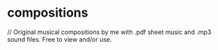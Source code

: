# compositions
// Original musical compositions by me with .pdf sheet music and .mp3 sound files. Free to view and/or use.
